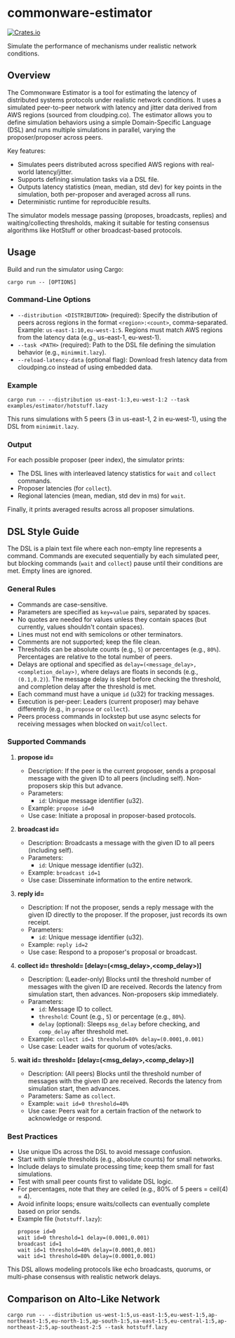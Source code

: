 # commonware-estimator

[![Crates.io](https://img.shields.io/crates/v/commonware-estimator.svg)](https://crates.io/crates/commonware-estimator)

Simulate the performance of mechanisms under realistic network conditions.

## Overview

The Commonware Estimator is a tool for estimating the latency of distributed systems protocols under realistic network conditions. It uses a simulated peer-to-peer network with latency and jitter data derived from AWS regions (sourced from cloudping.co). The estimator allows you to define simulation behaviors using a simple Domain-Specific Language (DSL) and runs multiple simulations in parallel, varying the proposer/proposer across peers.

Key features:
- Simulates peers distributed across specified AWS regions with real-world latency/jitter.
- Supports defining simulation tasks via a DSL file.
- Outputs latency statistics (mean, median, std dev) for key points in the simulation, both per-proposer and averaged across all runs.
- Deterministic runtime for reproducible results.

The simulator models message passing (proposes, broadcasts, replies) and waiting/collecting thresholds, making it suitable for testing consensus algorithms like HotStuff or other broadcast-based protocols.

## Usage

Build and run the simulator using Cargo:

```
cargo run -- [OPTIONS]
```

### Command-Line Options

- `--distribution <DISTRIBUTION>` (required): Specify the distribution of peers across regions in the format `<region>:<count>`, comma-separated. Example: `us-east-1:10,eu-west-1:5`. Regions must match AWS regions from the latency data (e.g., us-east-1, eu-west-1).
- `--task <PATH>` (required): Path to the DSL file defining the simulation behavior (e.g., `minimmit.lazy`).
- `--reload-latency-data` (optional flag): Download fresh latency data from cloudping.co instead of using embedded data.

### Example

```
cargo run -- --distribution us-east-1:3,eu-west-1:2 --task examples/estimator/hotstuff.lazy
```

This runs simulations with 5 peers (3 in us-east-1, 2 in eu-west-1), using the DSL from `minimmit.lazy`.

### Output

For each possible proposer (peer index), the simulator prints:
- The DSL lines with interleaved latency statistics for `wait` and `collect` commands.
- Proposer latencies (for `collect`).
- Regional latencies (mean, median, std dev in ms) for `wait`.

Finally, it prints averaged results across all proposer simulations.

## DSL Style Guide

The DSL is a plain text file where each non-empty line represents a command. Commands are executed sequentially by each simulated peer, but blocking commands (`wait` and `collect`) pause until their conditions are met. Empty lines are ignored.

### General Rules
- Commands are case-sensitive.
- Parameters are specified as `key=value` pairs, separated by spaces.
- No quotes are needed for values unless they contain spaces (but currently, values shouldn't contain spaces).
- Lines must not end with semicolons or other terminators.
- Comments are not supported; keep the file clean.
- Thresholds can be absolute counts (e.g., `5`) or percentages (e.g., `80%`). Percentages are relative to the total number of peers.
- Delays are optional and specified as `delay=(<message_delay>,<completion_delay>)`, where delays are floats in seconds (e.g., `(0.1,0.2)`). The message delay is slept before checking the threshold, and completion delay after the threshold is met.
- Each command must have a unique `id` (u32) for tracking messages.
- Execution is per-peer: Leaders (current proposer) may behave differently (e.g., in `propose` or `collect`).
- Peers process commands in lockstep but use async selects for receiving messages when blocked on `wait`/`collect`.

### Supported Commands

1. **propose id=<number>**
   - Description: If the peer is the current proposer, sends a proposal message with the given ID to all peers (including self). Non-proposers skip this but advance.
   - Parameters:
     - `id`: Unique message identifier (u32).
   - Example: `propose id=0`
   - Use case: Initiate a proposal in proposer-based protocols.

2. **broadcast id=<number>**
   - Description: Broadcasts a message with the given ID to all peers (including self).
   - Parameters:
     - `id`: Unique message identifier (u32).
   - Example: `broadcast id=1`
   - Use case: Disseminate information to the entire network.

3. **reply id=<number>**
   - Description: If not the proposer, sends a reply message with the given ID directly to the proposer. If the proposer, just records its own receipt.
   - Parameters:
     - `id`: Unique message identifier (u32).
   - Example: `reply id=2`
   - Use case: Respond to a proposer's proposal or broadcast.

4. **collect id=<number> threshold=<threshold> [delay=(<msg_delay>,<comp_delay>)]**
   - Description: (Leader-only) Blocks until the threshold number of messages with the given ID are received. Records the latency from simulation start, then advances. Non-proposers skip immediately.
   - Parameters:
     - `id`: Message ID to collect.
     - `threshold`: Count (e.g., `5`) or percentage (e.g., `80%`).
     - `delay` (optional): Sleeps `msg_delay` before checking, and `comp_delay` after threshold met.
   - Example: `collect id=1 threshold=80% delay=(0.0001,0.001)`
   - Use case: Leader waits for quorum of votes/acks.

5. **wait id=<number> threshold=<threshold> [delay=(<msg_delay>,<comp_delay>)]**
   - Description: (All peers) Blocks until the threshold number of messages with the given ID are received. Records the latency from simulation start, then advances.
   - Parameters: Same as `collect`.
   - Example: `wait id=0 threshold=40%`
   - Use case: Peers wait for a certain fraction of the network to acknowledge or respond.

### Best Practices
- Use unique IDs across the DSL to avoid message confusion.
- Start with simple thresholds (e.g., absolute counts) for small networks.
- Include delays to simulate processing time; keep them small for fast simulations.
- Test with small peer counts first to validate DSL logic.
- For percentages, note that they are ceiled (e.g., 80% of 5 peers = ceil(4) = 4).
- Avoid infinite loops; ensure waits/collects can eventually complete based on prior sends.
- Example file (`hotstuff.lazy`):
  ```
  propose id=0
  wait id=0 threshold=1 delay=(0.0001,0.001)
  broadcast id=1
  wait id=1 threshold=40% delay=(0.0001,0.001)
  wait id=1 threshold=80% delay=(0.0001,0.001)
  ```

This DSL allows modeling protocols like echo broadcasts, quorums, or multi-phase consensus with realistic network delays.

## Comparison on Alto-Like Network

```
cargo run -- --distribution us-west-1:5,us-east-1:5,eu-west-1:5,ap-northeast-1:5,eu-north-1:5,ap-south-1:5,sa-east-1:5,eu-central-1:5,ap-northeast-2:5,ap-southeast-2:5 --task hotstuff.lazy
```